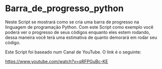 # Barra_de_progresso_python

Neste Script se mostrará como se cria uma barra de progresso na linguagem de programação Python. 
Com este Script como exemplo você poderá ver o progresso de seus códigos enquanto eles estem rodando, 
dessa maneira você terá uma estimativa de quanto demorará em rodar seu código.



Este Script foi baseado num Canal de YouTube. O link é o seguinte:

https://www.youtube.com/watch?v=qRFPGuBc-KE 




